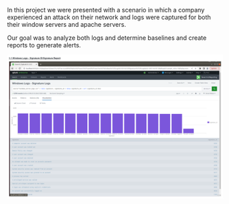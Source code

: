 In this project we were presented with a scenario in which a company experienced an attack on their network and logs were captured for both their window servers and apache servers.

Our goal was to analyze both logs and determine baselines and create reports to generate alerts.


![image](https://github.com/Norman-Smith-CSJ/Homelabs/blob/main/Splunk%20Lab/images/image1.png)


